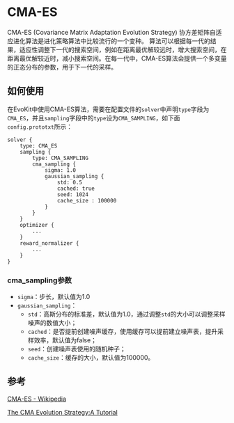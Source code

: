 # CMA-ES

CMA-ES (Covariance Matrix Adaptation Evolution Strategy) 协方差矩阵自适应进化算法是进化策略算法中比较流行的一个变种。
算法可以根据每一代的结果，适应性调整下一代的搜索空间，例如在距离最优解较远时，增大搜索空间，在距离最优解较近时，减小搜索空间。在每一代中，CMA-ES算法会提供一个多变量的正态分布的参数，用于下一代的采样。

## 如何使用
在EvoKit中使用CMA-ES算法，需要在配置文件的`solver`中声明`type`字段为`CMA_ES`，并且`sampling`字段中的`type`设为`CMA_SAMPLING`，如下面`config.prototxt`所示：
```
solver {
    type: CMA_ES
    sampling {
        type: CMA_SAMPLING
        cma_sampling {
            sigma: 1.0
            gaussian_sampling {
                std: 0.5
                cached: true
                seed: 1024
                cache_size : 100000
            }
        }
    }
    optimizer {
        ...
    }
    reward_normalizer {
        ...
    }
}
```

### cma_sampling参数
- `sigma`：步长，默认值为1.0 
- `gaussian_sampling`：
  - `std`：高斯分布的标准差，默认值为1.0，通过调整`std`的大小可以调整采样噪声的数值大小；
  - `cached`：是否提前创建噪声缓存，使用缓存可以提前建立噪声表，提升采样效率，默认值为false；
  - `seed`：创建噪声表使用的随机种子；
  - `cache_size`：缓存的大小，默认值为100000。

## 参考
[CMA-ES - Wikipedia](https://en.wikipedia.org/wiki/CMA-ES)

[The CMA Evolution Strategy:A Tutorial](https://arxiv.org/abs/1604.00772?context=cs)
